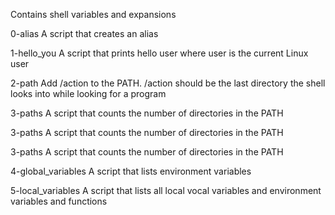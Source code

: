 Contains shell variables and expansions

0-alias A script that creates an alias

1-hello_you A script that prints hello user where user is the current Linux user

2-path Add /action to the PATH. /action should be the last directory the shell looks into while looking for a program

3-paths A script that counts the number of directories in the PATH

3-paths A script that counts the number of directories in the PATH

3-paths A script that counts the number of directories in the PATH

4-global_variables  A script that lists environment variables

5-local_variables A script that lists all local vocal variables and environment variables and functions


